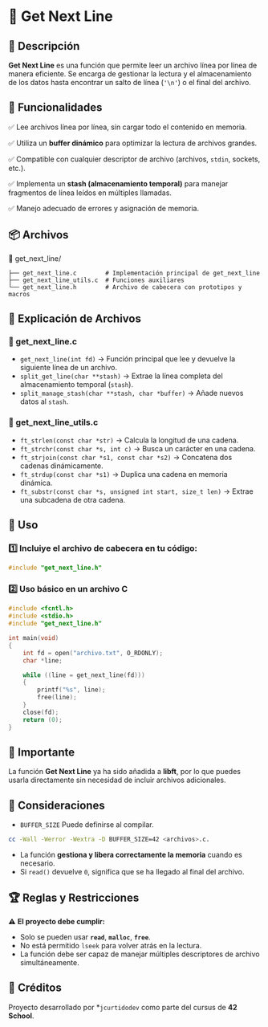 # 📜 Get Next Line

## 📌 Descripción
**Get Next Line** es una función que permite leer un archivo línea por línea de manera eficiente.
Se encarga de gestionar la lectura y el almacenamiento de los datos hasta encontrar un salto de línea (`'\n'`) o el final del archivo.

## 🎯 Funcionalidades
✅ Lee archivos línea por línea, sin cargar todo el contenido en memoria.

✅ Utiliza un **buffer dinámico** para optimizar la lectura de archivos grandes.

✅ Compatible con cualquier descriptor de archivo (archivos, `stdin`, sockets, etc.).

✅ Implementa un **stash (almacenamiento temporal)** para manejar fragmentos de línea leídos en múltiples llamadas.

✅ Manejo adecuado de errores y asignación de memoria.

## 📦 Archivos

📂 get_next_line/
```
├── get_next_line.c        # Implementación principal de get_next_line
├── get_next_line_utils.c  # Funciones auxiliares
└── get_next_line.h        # Archivo de cabecera con prototipos y macros
```

## 📂 Explicación de Archivos

### 📜 get_next_line.c
- `get_next_line(int fd)` → Función principal que lee y devuelve la siguiente línea de un archivo.
- `split_get_line(char **stash)` → Extrae la línea completa del almacenamiento temporal (`stash`).
- `split_manage_stash(char **stash, char *buffer)` → Añade nuevos datos al `stash`.

### 📜 get_next_line_utils.c
- `ft_strlen(const char *str)` → Calcula la longitud de una cadena.
- `ft_strchr(const char *s, int c)` → Busca un carácter en una cadena.
- `ft_strjoin(const char *s1, const char *s2)` → Concatena dos cadenas dinámicamente.
- `ft_strdup(const char *s1)` → Duplica una cadena en memoria dinámica.
- `ft_substr(const char *s, unsigned int start, size_t len)` → Extrae una subcadena de otra cadena.

## 🚀 Uso
### 1️⃣ Incluiye el archivo de cabecera en tu código:
```C
#include "get_next_line.h"
```

### 2️⃣ Uso básico en un archivo C
```C
#include <fcntl.h>
#include <stdio.h>
#include "get_next_line.h"

int main(void)
{
    int fd = open("archivo.txt", O_RDONLY);
    char *line;

    while ((line = get_next_line(fd)))
    {
        printf("%s", line);
        free(line);
    }
    close(fd);
    return (0);
}
```

## 🔔 Importante  
La función **Get Next Line** ya ha sido añadida a **libft**, por lo que puedes usarla directamente sin necesidad de incluir archivos adicionales.

## 📌 Consideraciones
- `BUFFER_SIZE` Puede definirse al compilar.
```bash
cc -Wall -Werror -Wextra -D BUFFER_SIZE=42 <archivos>.c.
```
- La función **gestiona y libera correctamente la memoria** cuando es necesario.
- Si `read()` devuelve `0`, significa que se ha llegado al final del archivo.

## 🏆 Reglas y Restricciones
⚠️ **El proyecto debe cumplir:**
- Solo se pueden usar **`read`**, **`malloc`**, **`free`**.
- No está permitido `lseek` para volver atrás en la lectura.
- La función debe ser capaz de manejar múltiples descriptores de archivo simultáneamente.

## 🤝 Créditos
Proyecto desarrollado por *`jcurtidodev` como parte del cursus de **42 School**.

